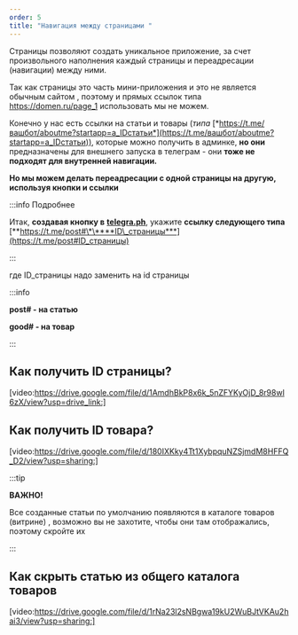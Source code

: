 ```yaml
---
order: 5
title: "Навигация между страницами "
---
```


Страницы позволяют создать уникальное приложение, за счет произвольного наполнения каждый страницы и переадресации (навигации) между ними.

Так как страницы это часть мини-приложения и это не является обычным сайтом , поэтому и прямых ссылок типа <https://domen.ru/page_1> использовать мы не можем.

Конечно у нас есть ссылки на статьи и товары (*типа* [*https://t.me/вашбот/aboutme?startapp=a_IDстатьи*](https://t.me/вашбот/aboutme?startapp=a_IDстатьи)), которые можно получить в админке, **но они** предназначены для внешнего запуска в телеграм - они **тоже не подходят для внутренней навигации.**

**Но мы можем делать переадресации с одной страницы на другую, используя кнопки и ссылки**

:::info Подробнее

Итак, **создавая кнопку в** [**telegra.ph**](http://telegra.ph), укажите **ссылку следующего типа** [\*\*https://t.me/post#\*\****ID\_страницы***](https://t.me/post#ID_страницы)

:::

где ID\_страницы надо заменить на id страницы

:::info 

**post# - на статью**

**good# - на товар**

:::

## **Как получить ID страницы?**

[video:https://drive.google.com/file/d/1AmdhBkP8x6k_5nZFYKyOjD_8r98wl6zX/view?usp=drive_link:]

## **Как получить ID товара?**

[video:https://drive.google.com/file/d/180IXKky4Tt1XybpquNZSjmdM8HFFQ_D2/view?usp=sharing:]

:::tip 

**ВАЖНО!**

Все созданные статьи по умолчанию появляются в каталоге товаров (витрине) , возможно вы не захотите, чтобы они там отображались, поэтому скройте их

:::

## **Как скрыть статью из общего каталога товаров**

[video:https://drive.google.com/file/d/1rNa23l2sNBgwa19kU2WuBJtVKAu2hai3/view?usp=sharing:]